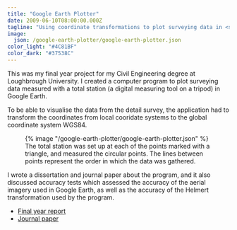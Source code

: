 ```yaml
---
title: "Google Earth Plotter"
date: 2009-06-10T08:00:00.000Z
tagline: "Using coordinate transformations to plot surveying data in <span class=\"u-no-break\">Google Earth</span>"
image:
  json: /google-earth-plotter/google-earth-plotter.json
color_light: "#4C81BF"
color_dark: "#37538C"
---
```


This was my final year project for my Civil Engineering degree at Loughbrough University. I created a computer program to plot surveying data measured with a total station (a digital measuring tool on a tripod) in Google Earth.

To be able to visualise the data from the detail survey, the application had to transform the coordinates from local cooridate systems to the global coordinate system WGS84.

<figure>
  <div class="c-image-background u-rounded">
    {% image "/google-earth-plotter/google-earth-plotter.json" %}
  </div>
  <figcaption>
    The total station was set up at each of the points marked with a triangle, and measured the circular points. The lines between points represent the order in which the data was gathered.
  </figcaption>
</figure>

I wrote a dissertation and journal paper about the program, and it also discussed accuracy tests which assessed the accuracy of the aerial imagery used in Google Earth, as well as the accuracy of the Helmert transformation used by the program.

<ul>
  <li>
    <a href="https://drive.google.com/open?id=1wJ9ogtOm4-zhMnOq_-wlF7dPzRjz5e6W" target="_blank">
      Final year report
    </a>
  </li>
  <li>
    <a href="https://drive.google.com/open?id=1T1JZ-E6xS4kG7JKPL-yGgJH2z_gDZXL5" target="_blank">
      Journal paper
    </a>
  </li>
</ul>
